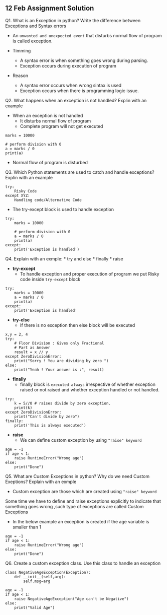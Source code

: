 ## 12 Feb Assignment Solution 

Q1. What is an Exception in python? Write the difference  between Exceptions and Syntax errors

* An `unwanted and unexpected event` that disturbs normal flow of program is called exception.

* Timming
    * A syntax error is when something goes wrong during parsing.
    * Exception occurs during execution of program
* Reason
    * A syntax error occurs when wrong sintax is used
    * Exception occurs when there is programming logic issue.


Q2. What happens when an exception is not handled? Explin with an example  

* When an exception is not handled
    * It disturbs normal flow of program
    * Complete program will not get executed
```
marks = 10000

# perform division with 0
a = marks / 0
print(a)
```
* Normal flow of program is disturbed


Q3. Which Python statements are used to catch and handle exceptions? 
Explin with an example

```
try:
    Risky Code
except XYZ:
    Handling code/Alternative Code
```
* The try-except block is used to handle exception

```
try:
    marks = 10000

    # perform division with 0
    a = marks / 0
    print(a)
except:
    print('Exception is handled')
```

Q4. Explain with an exmple:
    * try and else
    * finally 
    * raise 

* **try-except**
    * To handle exception and proper execution of program we put Risky code inside `try-except` block
```
try:
    marks = 10000
    a = marks / 0
    print(a)
except:
    print('Exception is handled'
```
* **try-else**
    * If there is no exception then else block will be executed
```
x,y = 2, 4
try:
    # Floor Division : Gives only Fractional
    # Part as Answer
    result = x // y
except ZeroDivisionError:
    print("Sorry ! You are dividing by zero ")
else:
    print("Yeah ! Your answer is :", result)
```
* **finally**
    * finally block is `executed always` irrespective of whether exception raised or not raised and whether exception handled or not handled.
```
try:
	k = 5//0 # raises divide by zero exception.
	print(k)
except ZeroDivisionError:
	print("Can't divide by zero")
finally:
	print('This is always executed')
```
* **raise**
    * We can define custom exception by using `"raise" keyword`
```
age = -1
if age < 1:
    raise RuntimeError("Wrong age")
else:
    print("Done")
```

Q5. What are Custom Exceptions in python? Why do we need Custom Exeptions? Explain with an exmple

* Custom exception are those which are created using `"raise" keyword`

Some time we have to define and raise exceptions explicitly to indicate that something 
goes wrong ,such type of exceptions are called Custom Exceptions

* In the below example an exception is created if the age variable is smaller than 1
```
age = -1
if age < 1:
    raise RuntimeError("Wrong age")
else:
    print("Done")
```


Q6. Create  a custom exception class. Use this class to handle an exception

```
class NegativeAgeException(Exception):
    def __init__(self,arg):
        self.msg=arg

age = -1
if age < 1:
    raise NegativeAgeException("Age can't be Negative")
else:
    print("Valid Age")
```